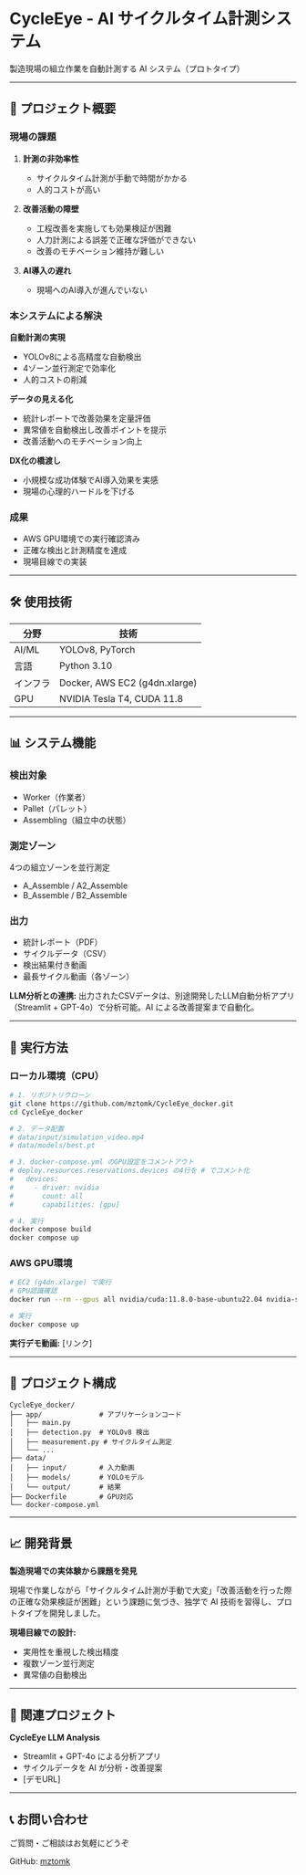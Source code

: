 # CycleEye - AI サイクルタイム計測システム

製造現場の組立作業を自動計測する AI システム（プロトタイプ）

---

## 🎯 プロジェクト概要

### 現場の課題

1. **計測の非効率性**
   - サイクルタイム計測が手動で時間がかかる
   - 人的コストが高い

2. **改善活動の障壁**
   - 工程改善を実施しても効果検証が困難
   - 人力計測による誤差で正確な評価ができない
   - 改善のモチベーション維持が難しい

3. **AI導入の遅れ**
   - 現場へのAI導入が進んでいない

### 本システムによる解決

**自動計測の実現**
- YOLOv8による高精度な自動検出
- 4ゾーン並行測定で効率化
- 人的コストの削減

**データの見える化**
- 統計レポートで改善効果を定量評価
- 異常値を自動検出し改善ポイントを提示
- 改善活動へのモチベーション向上

**DX化の橋渡し**
- 小規模な成功体験でAI導入効果を実感
- 現場の心理的ハードルを下げる

### 成果
- AWS GPU環境での実行確認済み
- 正確な検出と計測精度を達成
- 現場目線での実装

---

## 🛠️ 使用技術

| 分野 | 技術 |
|------|------|
| AI/ML | YOLOv8, PyTorch |
| 言語 | Python 3.10 |
| インフラ | Docker, AWS EC2 (g4dn.xlarge) |
| GPU | NVIDIA Tesla T4, CUDA 11.8 |

---

## 📊 システム機能

### 検出対象
- Worker（作業者）
- Pallet（パレット）
- Assembling（組立中の状態）

### 測定ゾーン
4つの組立ゾーンを並行測定
- A_Assemble / A2_Assemble
- B_Assemble / B2_Assemble

### 出力
- 統計レポート（PDF）
- サイクルデータ（CSV）
- 検出結果付き動画
- 最長サイクル動画（各ゾーン）

**LLM分析との連携:**
出力されたCSVデータは、別途開発したLLM自動分析アプリ（Streamlit + GPT-4o）で分析可能。AI による改善提案まで自動化。

---

## 🚀 実行方法

### ローカル環境（CPU）

```bash
# 1. リポジトリクローン
git clone https://github.com/mztomk/CycleEye_docker.git
cd CycleEye_docker

# 2. データ配置
# data/input/simulation_video.mp4
# data/models/best.pt

# 3. docker-compose.yml のGPU設定をコメントアウト
# deploy.resources.reservations.devices の4行を # でコメント化
#   devices:
#     - driver: nvidia
#       count: all
#       capabilities: [gpu]

# 4. 実行
docker compose build
docker compose up
```

### AWS GPU環境

```bash
# EC2 (g4dn.xlarge) で実行
# GPU認識確認
docker run --rm --gpus all nvidia/cuda:11.8.0-base-ubuntu22.04 nvidia-smi

# 実行
docker compose up
```

**実行デモ動画:** [リンク]

---

## 📁 プロジェクト構成

```
CycleEye_docker/
├── app/              # アプリケーションコード
│   ├── main.py
│   ├── detection.py  # YOLOv8 検出
│   ├── measurement.py # サイクルタイム測定
│   └── ...
├── data/
│   ├── input/        # 入力動画
│   ├── models/       # YOLOモデル
│   └── output/       # 結果
├── Dockerfile        # GPU対応
└── docker-compose.yml
```

---

## 📈 開発背景

**製造現場での実体験から課題を発見**

現場で作業しながら「サイクルタイム計測が手動で大変」「改善活動を行った際の正確な効果検証が困難」という課題に気づき、独学で AI 技術を習得し、プロトタイプを開発しました。

**現場目線での設計:**
- 実用性を重視した検出精度
- 複数ゾーン並行測定
- 異常値の自動検出

---

## 🔗 関連プロジェクト

**CycleEye LLM Analysis**
- Streamlit + GPT-4o による分析アプリ
- サイクルデータを AI が分析・改善提案
- [デモURL]

---

## 📞 お問い合わせ

ご質問・ご相談はお気軽にどうぞ

GitHub: [mztomk](https://github.com/mztomk)